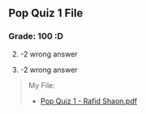## Pop Quiz 1 File

### Grade: 100 :D

2) -2 wrong answer

4) -2 wrong answer


>My File:
>* [Pop Quiz 1 - Rafid Shaon.pdf](https://github.com/WhySoPowerful/CSC4520-Audit/blob/main/Quizzes/1/Pop%20Quiz%201%20-%20Rafid%20Shaon.pdf)
